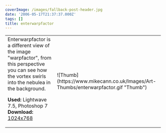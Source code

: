 ```yaml
---
coverImage: /images/fallback-post-header.jpg
date: '2006-05-17T21:37:37.000Z'
tags: []
title: enterwarpfactor
---
```


<table width="100%" cellspacing="0" cellpadding="0" border="0">
<tr>
<td>Enterwarpfactor is a different view of the image "warpfactor", from this perspective you can see how the vortex swirls into the nebulea in the background.

<span style="font-weight: bold">Used:</span> Lightwave 7.5, Photoshop 7
<span style="font-weight: bold">Download:</span> [1024x768](https://www.mikecann.co.uk/Images/Art-Full/enterwarpfactor.jpg)</td>

<td>![Thumb](https://www.mikecann.co.uk/Images/Art-Thumbs/enterwarpfactor.gif "Thumb")</td>
</tr>
</table>
